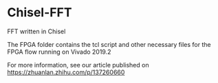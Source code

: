# Chisel-FFT
FFT written in Chisel

The FPGA folder contains the tcl script and other necessary files for the FPGA flow running on Vivado 2019.2

For more information, see our article published on https://zhuanlan.zhihu.com/p/137260660

